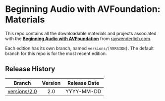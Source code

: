 # Beginning Audio with AVFoundation: Materials

This repo contains all the downloadable materials and projects associated with the **[Beginning Audio with AVFoundation](https://www.raywenderlich.com/3879-beginning-audio-with-avfoundation)** from [raywenderlich.com](https://www.raywenderlich.com).

Each edition has its own branch, named `versions/[VERSION]`. The default branch for this repo is for the most recent edition.

## Release History

| Branch                                                                                  | Version | Release Date |
| --------------------------------------------------------------------------------------- |:-------:|:------------:|
| [versions/2.0](https://github.com/raywenderlich/video-aavf-materials/tree/versions/2.0) | 2.0     | YYYY-MM-DD   |
